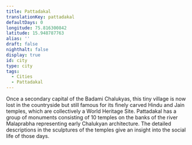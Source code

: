 ```yaml
---
title: Pattadakal
translationKey: pattadakal
defaultDays: 0
longitude: 75.816300842
latitude: 15.948787763
alias: ''
draft: false
nighthalt: false
display: true
id: city
type: city
tags:
  - Cities
  - Pattadakal
---
```

Once a secondary capital of the Badami Chalukyas, this tiny village is now lost in the countryside but still famous for its finely carved Hindu and Jain temples, which are collectively a World Heritage Site. Pattadakal has a group of monuments consisting of 10 temples on the banks of the river Malaprabha representing early Chalukyan architecture. The detailed descriptions in the sculptures of the temples give an insight into the social life of those days.